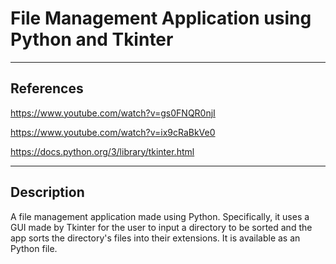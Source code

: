 # File Management Application using Python and Tkinter
___
## References
https://www.youtube.com/watch?v=gs0FNQR0njI

https://www.youtube.com/watch?v=ix9cRaBkVe0

https://docs.python.org/3/library/tkinter.html
___
## Description
A file management application made using Python. Specifically, it uses a GUI made by Tkinter for the user to input a directory to be sorted and the app sorts the directory's files into their extensions. It is available as an Python file.
